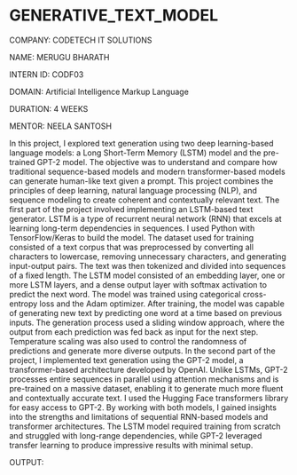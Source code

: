 # GENERATIVE_TEXT_MODEL
COMPANY: CODETECH IT SOLUTIONS

NAME: MERUGU BHARATH

INTERN ID: CODF03

DOMAIN: Artificial Intelligence Markup Language

DURATION: 4 WEEKS

MENTOR: NEELA SANTOSH

In this project, I explored text generation using two deep learning-based language models: a Long Short-Term Memory (LSTM) model and the pre-trained GPT-2 model. The objective was to understand and compare how traditional sequence-based models and modern transformer-based models can generate human-like text given a prompt. This project combines the principles of deep learning, natural language processing (NLP), and sequence modeling to create coherent and contextually relevant text. The first part of the project involved implementing an LSTM-based text generator. LSTM is a type of recurrent neural network (RNN) that excels at learning long-term dependencies in sequences. I used Python with TensorFlow/Keras to build the model. The dataset used for training consisted of a text corpus that was preprocessed by converting all characters to lowercase, removing unnecessary characters, and generating input-output pairs. The text was then tokenized and divided into sequences of a fixed length. The LSTM model consisted of an embedding layer, one or more LSTM layers, and a dense output layer with softmax activation to predict the next word. The model was trained using categorical cross-entropy loss and the Adam optimizer. After training, the model was capable of generating new text by predicting one word at a time based on previous inputs. The generation process used a sliding window approach, where the output from each prediction was fed back as input for the next step. Temperature scaling was also used to control the randomness of predictions and generate more diverse outputs. In the second part of the project, I implemented text generation using the GPT-2 model, a transformer-based architecture developed by OpenAI. Unlike LSTMs, GPT-2 processes entire sequences in parallel using attention mechanisms and is pre-trained on a massive dataset, enabling it to generate much more fluent and contextually accurate text. I used the Hugging Face transformers library for easy access to GPT-2. By working with both models, I gained insights into the strengths and limitations of sequential RNN-based models and transformer architectures. The LSTM model required training from scratch and struggled with long-range dependencies, while GPT-2 leveraged transfer learning to produce impressive results with minimal setup.






OUTPUT:
